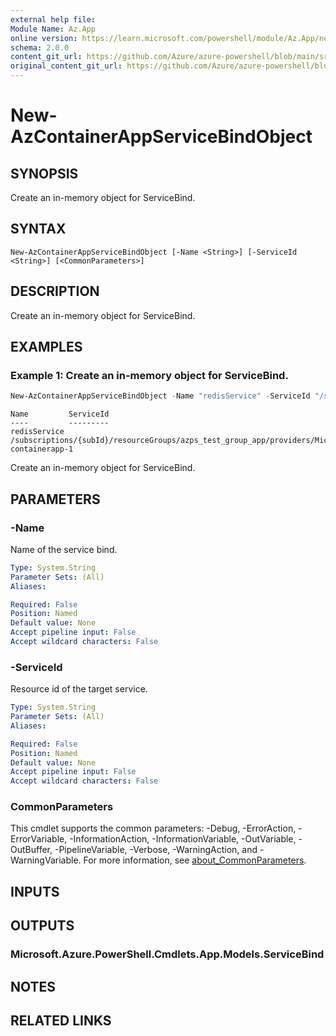 ```yaml
---
external help file: 
Module Name: Az.App
online version: https://learn.microsoft.com/powershell/module/Az.App/new-azcontainerappservicebindobject
schema: 2.0.0
content_git_url: https://github.com/Azure/azure-powershell/blob/main/src/App/help/New-AzContainerAppServiceBindObject.md
original_content_git_url: https://github.com/Azure/azure-powershell/blob/main/src/App/help/New-AzContainerAppServiceBindObject.md
---
```


# New-AzContainerAppServiceBindObject

## SYNOPSIS
Create an in-memory object for ServiceBind.

## SYNTAX

```
New-AzContainerAppServiceBindObject [-Name <String>] [-ServiceId <String>] [<CommonParameters>]
```

## DESCRIPTION
Create an in-memory object for ServiceBind.

## EXAMPLES

### Example 1: Create an in-memory object for ServiceBind.
```powershell
New-AzContainerAppServiceBindObject -Name "redisService" -ServiceId "/subscriptions/{subId}/resourceGroups/azps_test_group_app/providers/Microsoft.App/containerApps/azps-containerapp-1"
```

```output
Name         ServiceId
----         ---------
redisService /subscriptions/{subId}/resourceGroups/azps_test_group_app/providers/Microsoft.App/containerApps/azps-containerapp-1
```

Create an in-memory object for ServiceBind.

## PARAMETERS

### -Name
Name of the service bind.

```yaml
Type: System.String
Parameter Sets: (All)
Aliases:

Required: False
Position: Named
Default value: None
Accept pipeline input: False
Accept wildcard characters: False
```

### -ServiceId
Resource id of the target service.

```yaml
Type: System.String
Parameter Sets: (All)
Aliases:

Required: False
Position: Named
Default value: None
Accept pipeline input: False
Accept wildcard characters: False
```

### CommonParameters
This cmdlet supports the common parameters: -Debug, -ErrorAction, -ErrorVariable, -InformationAction, -InformationVariable, -OutVariable, -OutBuffer, -PipelineVariable, -Verbose, -WarningAction, and -WarningVariable. For more information, see [about_CommonParameters](http://go.microsoft.com/fwlink/?LinkID=113216).

## INPUTS

## OUTPUTS

### Microsoft.Azure.PowerShell.Cmdlets.App.Models.ServiceBind

## NOTES

## RELATED LINKS

